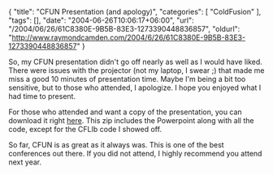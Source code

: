 {
	"title": "CFUN Presentation (and apology)",
	"categories": [
		"ColdFusion"
	],
	"tags": [],
	"date": "2004-06-26T10:06:17+06:00",
	"url": "/2004/06/26/61C8380E-9B5B-83E3-1273390448836857",
	"oldurl": "http://www.raymondcamden.com/2004/6/26/61C8380E-9B5B-83E3-1273390448836857"
}

So, my CFUN presentation didn't go off nearly as well as I would have liked. There were issues with the projector (not my laptop, I swear ;) that made me miss a good 10 minutes of presentation time. Maybe I'm being a bit too sensitive, but to those who attended, I apologize. I hope you enjoyed what I had time to present. 

For those who attended and want a copy of the presentation, you can download it right 
<a href="http://www.camdenfamily.com/morpheus/downloads/cfun04.zip">here</a>. This zip includes the Powerpoint along with all the code, except for the CFLIb code I showed off.

So far, CFUN is as great as it always was. This is one of the best conferences out there. If you did not attend, I highly recommend you attend next year.